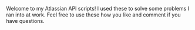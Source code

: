 Welcome to my Atlassian API  scripts! I used these to solve some problems I ran into at work. Feel free to use these how you like and comment if you have questions.
